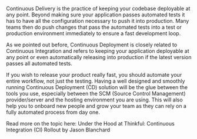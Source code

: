 Continuous Delivery is the practice of keeping your codebase deployable
at any point. Beyond making sure your application passes automated tests
it has to have all the configuration necessary to push it into
production. Many teams then do push changes that pass the automated
tests into a test or production environment immediately to ensure a fast
development loop.

As we pointed out before, Continuous Deployment is closely related to
Continuous Integration and refers to keeping your application deployable
at any point or even automatically releasing into production if the
latest version passes all automated tests.

If you wish to release your product really fast, you should automate
your entire workflow, not just the testing. Having a well designed and
smoothly running Continuous Deployment (CD) solution will be the glue
between the tools you use, especially between the SCM (Source Control
Management) provider/server and the hosting environment you are using.
This will also help you to onboard new people and grow your team as they
can rely on a fully automated process from day one.

Read more on the topic here: Under the Hood at Thinkful: Continuous
Integration (CI) Rollout by Jason Blanchard
